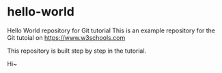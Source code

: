 # hello-world
Hello World repository for Git tutorial
This is an example repository for the Git tutoial on https://www.w3schools.com

This repository is built step by step in the tutorial.

Hi~
